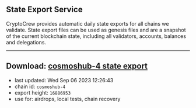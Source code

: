 ## State Export Service
CryptoCrew provides automatic daily state exports for all chains we validate. State export files can be used as genesis files and are a snapshot of the current blockchain state, including all validators, accounts, balances and delegations.

---
**Download: [cosmoshub-4 state export](https://dl.ccvalidators.com/SERVICE/cosmoshub/cosmoshub-4_export_16886953.json)**
---

- last updated: Wed Sep 06 2023 12:26:43
- chain id: `cosmoshub-4`
- export height: `16886953`
- use for: airdrops, local tests, chain recovery
